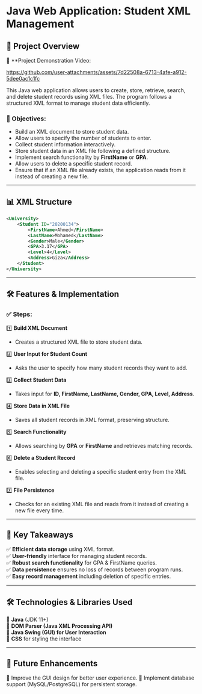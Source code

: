 # Java Web Application: Student XML Management

## 📖 Project Overview
🎥 **Project Demonstration Video: 

https://github.com/user-attachments/assets/7d22508a-6713-4afe-a912-5dee0ac1c1fc

This Java web application allows users to create, store, retrieve, search, and delete student records using XML files. The program follows a structured XML format to manage student data efficiently.

### 🎯 Objectives:
- Build an XML document to store student data.
- Allow users to specify the number of students to enter.
- Collect student information interactively.
- Store student data in an XML file following a defined structure.
- Implement search functionality by **FirstName** or **GPA**.
- Allow users to delete a specific student record.
- Ensure that if an XML file already exists, the application reads from it instead of creating a new file.

---

## 📊 XML Structure
```xml
<University>
    <Student ID="20200134">
        <FirstName>Ahmed</FirstName>
        <LastName>Mohamed</LastName>
        <Gender>Male</Gender>
        <GPA>3.17</GPA>
        <Level>4</Level>
        <Address>Giza</Address>
    </Student>
</University>
```

---

## 🛠 Features & Implementation
### ✅ Steps:

1️⃣ **Build XML Document**
   - Creates a structured XML file to store student data.
   
2️⃣ **User Input for Student Count**
   - Asks the user to specify how many student records they want to add.
   
3️⃣ **Collect Student Data**
   - Takes input for **ID, FirstName, LastName, Gender, GPA, Level, Address**.
   
4️⃣ **Store Data in XML File**
   - Saves all student records in XML format, preserving structure.
   
5️⃣ **Search Functionality**
   - Allows searching by **GPA** or **FirstName** and retrieves matching records.
   
6️⃣ **Delete a Student Record**
   - Enables selecting and deleting a specific student entry from the XML file.
   
7️⃣ **File Persistence**
   - Checks for an existing XML file and reads from it instead of creating a new file every time.

---

## 🚀 Key Takeaways
✅ **Efficient data storage** using XML format.  
✅ **User-friendly** interface for managing student records.  
✅ **Robust search functionality** for GPA & FirstName queries.  
✅ **Data persistence** ensures no loss of records between program runs.  
✅ **Easy record management** including deletion of specific entries.  

---

## 🛠 Technologies & Libraries Used
🔹 **Java** (JDK 11+)  
🔹 **DOM Parser (Java XML Processing API)**  
🔹 **Java Swing (GUI) for User Interaction**  
🔹 **CSS** for styling the interface  

---

## 🔮 Future Enhancements
🔹 Improve the GUI design for better user experience.
🔹 Implement database support (MySQL/PostgreSQL) for persistent storage.
